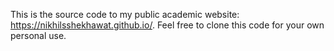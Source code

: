 This is the source code to my public academic website: https://nikhilsshekhawat.github.io/. Feel free to clone this code for your own personal use.
